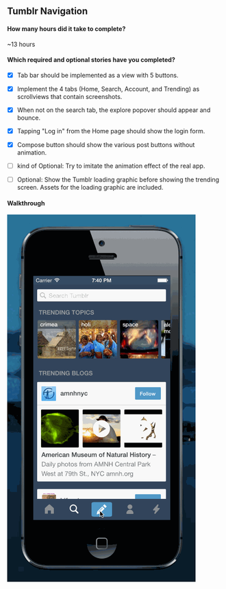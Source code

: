 ## Tumblr Navigation


#### How many hours did it take to complete?

~13 hours


#### Which required and optional stories have you completed?

*  [x] Tab bar should be implemented as a view with 5 buttons.
*  [x] Implement the 4 tabs (Home, Search, Account, and Trending) as scrollviews that contain screenshots.
*  [x] When not on the search tab, the explore popover should appear and bounce.
*  [x] Tapping "Log in" from the Home page should show the login form.
*  [x] Compose button should show the various post buttons without animation.
*  [ ] kind of Optional: Try to imitate the animation effect of the real app.
*  [ ] Optional: Show the Tumblr loading graphic before showing the trending screen. Assets for the loading graphic are included.



#### Walkthrough

![Alt description of image](tumblr.gif)
